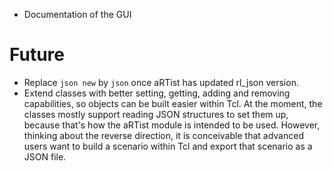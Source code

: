 - Documentation of the GUI

# Future
+ Replace `json new` by `json` once aRTist has updated rl_json version.
+ Extend classes with better setting, getting, adding and removing capabilities, so objects can be built easier within Tcl. At the moment, the classes mostly support reading JSON structures to set them up, because that's how the aRTist module is intended to be used. However, thinking about the reverse direction, it is conceivable that advanced users want to build a scenario within Tcl and export that scenario as a JSON file.